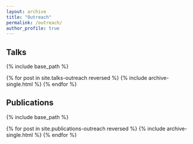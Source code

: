 ```yaml
---
layout: archive
title: "Outreach"
permalink: /outreach/
author_profile: true
---
```


## Talks

{% include base_path %}

{% for post in site.talks-outreach reversed %}
  {% include archive-single.html %}
{% endfor %}


## Publications

{% include base_path %}

{% for post in site.publications-outreach reversed %}
  {% include archive-single.html %}
{% endfor %}
